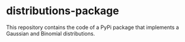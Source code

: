 # distributions-package
 This repository contains the code of a PyPi package that implements a Gaussian and Binomial distributions.

